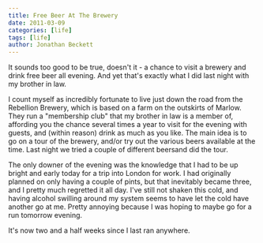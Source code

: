 ```yaml
---
title: Free Beer At The Brewery
date: 2011-03-09
categories: [life]
tags: [life]
author: Jonathan Beckett
---
```


It sounds too good to be true, doesn't it - a chance to visit a brewery and drink free beer all evening. And yet that's exactly what I did last night with my brother in law.

I count myself as incredibly fortunate to live just down the road from the Rebellion Brewery, which is based on a farm on the outskirts of Marlow. They run a "membership club" that my brother in law is a member of, affording you the chance several times a year to visit for the evening with guests, and (within reason) drink as much as you like. The main idea is to go on a tour of the brewery, and/or try out the various beers available at the time. Last night we tried a couple of different beersand did the tour.

The only downer of the evening was the knowledge that I had to be up bright and early today for a trip into London for work. I had originally planned on only having a couple of pints, but that inevitably became three, and I pretty much regretted it all day. I've still not shaken this cold, and having alcohol swilling around my system seems to have let the cold have another go at me. Pretty annoying because I was hoping to maybe go for a run tomorrow evening.

It's now two and a half weeks since I last ran anywhere.